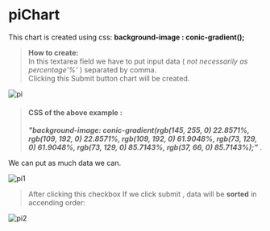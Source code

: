 # piChart
This chart is created using css: **background-image : conic-gradient();**
>**How to create:**\
In this textarea field we have to put input data ( *not necessarily as percentage'%'* ) separated by comma.\
Clicking this Submit button chart will be created.


![pi](https://user-images.githubusercontent.com/82153699/187053915-bbbe55c4-bd50-4e98-b04a-0981b74ec0fc.JPG)

>#### CSS of the above example :
>**_"background-image: conic-gradient(rgb(145, 255, 0) 22.8571%, rgb(109, 192, 0) 22.8571%, rgb(109, 192, 0) 61.9048%, rgb(73, 129, 0) 61.9048%, rgb(73, 129, 0) 85.7143%, rgb(37, 66, 0) 85.7143%);"_** .

We can put as much data we can.

![pi1](https://user-images.githubusercontent.com/82153699/187053928-127c945e-9f5d-4692-8cb3-1b512449bb1f.JPG)

>After clicking this checkbox If we click submit , data will be **sorted** in accending order:

![pi2](https://user-images.githubusercontent.com/82153699/187053935-91a5a95a-be44-4428-a3f8-e6bf6be949b2.JPG)
 
  
  
 
 
 
 
 
 
